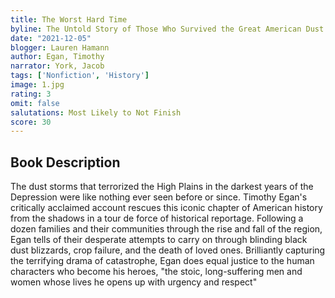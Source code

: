 ```yaml
---
title: The Worst Hard Time
byline: The Untold Story of Those Who Survived the Great American Dust Bowl 
date: "2021-12-05"
blogger: Lauren Hamann
author: Egan, Timothy
narrator: York, Jacob
tags: ['Nonfiction', 'History']
image: 1.jpg
rating: 3
omit: false
salutations: Most Likely to Not Finish
score: 30
---
```



## Book Description


The dust storms that terrorized the High Plains in the darkest years of the Depression were like nothing ever seen before or since. Timothy Egan's critically acclaimed account rescues this iconic chapter of American history from the shadows in a tour de force of historical reportage. Following a dozen families and their communities through the rise and fall of the region, Egan tells of their desperate attempts to carry on through blinding black dust blizzards, crop failure, and the death of loved ones. Brilliantly capturing the terrifying drama of catastrophe, Egan does equal justice to the human characters who become his heroes, "the stoic, long-suffering men and women whose lives he opens up with urgency and respect" 